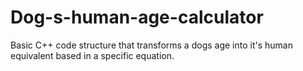 # Dog-s-human-age-calculator
Basic C++ code structure that transforms a dogs age into it's human equivalent based in a specific equation.

